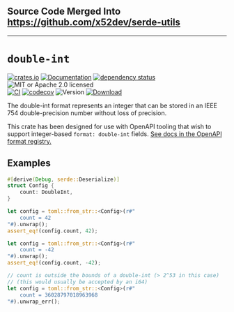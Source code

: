 ## Source Code Merged Into <https://github.com/x52dev/serde-utils>

---

# `double-int`

<!-- prettier-ignore-start -->

[![crates.io](https://img.shields.io/crates/v/double-int?label=latest)](https://crates.io/crates/double-int)
[![Documentation](https://docs.rs/double-int/badge.svg?version=0.1.3)](https://docs.rs/double-int/0.1.3)
[![dependency status](https://deps.rs/crate/double-int/0.1.3/status.svg)](https://deps.rs/crate/double-int/0.1.3)
![MIT or Apache 2.0 licensed](https://img.shields.io/crates/l/double-int.svg)
<br />
[![CI](https://github.com/x52dev/double-int/actions/workflows/ci.yml/badge.svg)](https://github.com/x52dev/double-int/actions/workflows/ci.yml)
[![codecov](https://codecov.io/gh/x52dev/double-int/branch/main/graph/badge.svg)](https://codecov.io/gh/x52dev/double-int)
![Version](https://img.shields.io/badge/rustc-1.56+-ab6000.svg)
[![Download](https://img.shields.io/crates/d/double-int.svg)](https://crates.io/crates/double-int)

<!-- prettier-ignore-end -->

<!-- cargo-rdme start -->

The double-int format represents an integer that can be stored in an IEEE 754 double-precision number without loss of precision.

This crate has been designed for use with OpenAPI tooling that wish to support integer-based `format: double-int` fields. [See docs in the OpenAPI format registry.][reg_double_int]

## Examples

```rust
#[derive(Debug, serde::Deserialize)]
struct Config {
    count: DoubleInt,
}

let config = toml::from_str::<Config>(r#"
    count = 42
"#).unwrap();
assert_eq!(config.count, 42);

let config = toml::from_str::<Config>(r#"
    count = -42
"#).unwrap();
assert_eq!(config.count, -42);

// count is outside the bounds of a double-int (> 2^53 in this case)
// (this would usually be accepted by an i64)
let config = toml::from_str::<Config>(r#"
    count = 36028797018963968
"#).unwrap_err();
```

[reg_double_int]: https://spec.openapis.org/registry/format/double-int

<!-- cargo-rdme end -->
